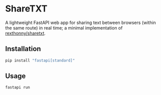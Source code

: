 # ShareTXT

A lightweight FastAPI web app for sharing text between browsers (within the same route) in real time; a minimal implementation of [rexthonny/sharetxt](https://github.com/rexthonyy/sharetxt).

## Installation

```bash
pip install "fastapi[standard]"
```

## Usage

```bash
fastapi run
```
